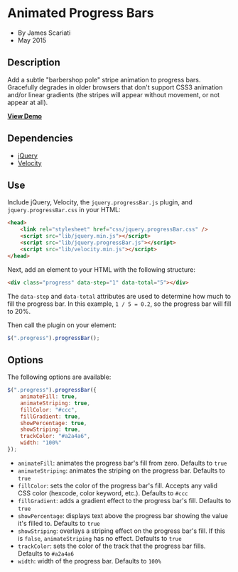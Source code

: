 # Animated Progress Bars
* By James Scariati
* May 2015

## Description
Add a subtle "barbershop pole" stripe animation to progress bars. Gracefully degrades in older browsers that don't support CSS3 animation and/or linear gradients (the stripes will appear without movement, or not appear at all).

**[View Demo](http://scariati.kissr.com/github/apb/)**

## Dependencies
* [jQuery](http://jquery.com)
* [Velocity](http://julian.com/research/velocity/)

## Use
Include jQuery, Velocity, the `jquery.progressBar.js` plugin, and `jquery.progressBar.css` in your HTML:

```html
<head>
	<link rel="stylesheet" href="css/jquery.progressBar.css" />
	<script src="lib/jquery.min.js"></script>
	<script src="lib/jquery.progressBar.js"></script>
	<script src="lib/velocity.min.js"></script>
</head>
```

Next, add an element to your HTML with the following structure:

```html
<div class="progress" data-step="1" data-total="5"></div>
```

The `data-step` and `data-total` attributes are used to determine how much to fill the progress bar. In this example, `1 / 5 = 0.2`, so the progress bar will fill to 20%.

Then call the plugin on your element:

```javascript
$(".progress").progressBar();
```

## Options
The following options are available:

```javascript
$(".progress").progressBar({
	animateFill: true,
	animateStriping: true,
	fillColor: "#ccc",
	fillGradient: true,
	showPercentage: true,
	showStriping: true,
	trackColor: "#a2a4a6",
	width: "100%"
});
```

* `animateFill`: animates the progress bar's fill from zero. Defaults to `true`
* `animateStriping`: animates the striping on the progress bar. Defaults to `true`
* `fillColor`: sets the color of the progress bar's fill. Accepts any valid CSS color (hexcode, color keyword, etc.). Defaults to `#ccc`
* `fillGradient`: adds a gradient effect to the progress bar's fill. Defaults to `true`
* `showPercentage`: displays text above the progress bar showing the value it's filled to. Defaults to `true`
* `showStriping`: overlays a striping effect on the progress bar's fill. If this is `false`, `animateStriping` has no effect. Defaults to `true`
* `trackColor`: sets the color of the track that the progress bar fills. Defaults to `#a2a4a6`
* `width`: width of the progress bar. Defaults to `100%`